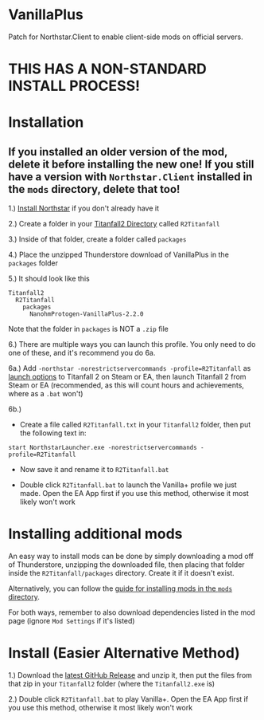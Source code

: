 # VanillaPlus
Patch for Northstar.Client to enable client-side mods on official servers.

# THIS HAS A NON-STANDARD INSTALL PROCESS!

# Installation

## If you installed an older version of the mod, delete it before installing the new one! If you still have a version with `Northstar.Client` installed in the `mods` directory, delete that too!

1.) [Install Northstar](https://r2northstar.gitbook.io/r2northstar-wiki/installing-northstar/basic-setup) if you don't already have it

2.) Create a folder in your [Titanfall2 Directory](https://r2northstar.gitbook.io/r2northstar-wiki/installing-northstar/troubleshooting#game-location) called `R2Titanfall`

3.) Inside of that folder, create a folder called `packages`

4.) Place the unzipped Thunderstore download of VanillaPlus in the `packages` folder

5.) It should look like this
```
Titanfall2
  R2Titanfall
    packages
      NanohmProtogen-VanillaPlus-2.2.0
```

Note that the folder in `packages` is NOT a `.zip` file

6.) There are multiple ways you can launch this profile. You only need to do one of these, and it's recommend you do 6a.

6a.) Add `-northstar -norestrictservercommands -profile=R2Titanfall` as [launch options](https://r2northstar.gitbook.io/r2northstar-wiki/installing-northstar/troubleshooting#launch-opts) to Titanfall 2 on Steam or EA, then launch Titanfall 2 from Steam or EA (recommended, as this will count hours and achievements, where as a `.bat` won't)

6b.)
- Create a file called `R2Titanfall.txt` in your `Titanfall2` folder, then put the following text in:
```
start NorthstarLauncher.exe -norestrictservercommands -profile=R2Titanfall
```
- Now save it and rename it to `R2Titanfall.bat`

- Double click `R2Titanfall.bat` to launch the Vanilla+ profile we just made. Open the EA App first if you use this method, otherwise it most likely won't work

# Installing additional mods

An easy way to install mods can be done by simply downloading a mod off of Thunderstore, unzipping the downloaded file, then placing that folder inside the `R2Titanfall/packages` directory. Create it if it doesn't exist.

Alternatively, you can follow the [guide for installing mods in the `mods` directory](https://r2northstar.gitbook.io/r2northstar-wiki/installing-northstar/manual-installation#installing-northstar-mods-manually).

For both ways, remember to also download dependencies listed in the mod page (ignore `Mod Settings` if it's listed)

# Install (Easier Alternative Method)

1.) Download the [latest GitHub Release](https://github.com/Zayveeo5e/NP.VanillaPlus/releases/latest) and unzip it, then put the files from that zip in your `Titanfall2` folder (where the `Titanfall2.exe` is)

2.) Double click `R2Titanfall.bat` to play Vanilla+. Open the EA App first if you use this method, otherwise it most likely won't work